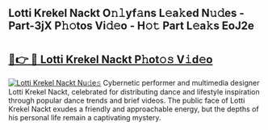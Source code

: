 ## Lotti Krekel Nackt O𝚗𝚕yf𝚊ns L𝚎a𝚔ed N𝚞𝚍es - Part-3jX P𝚑𝚘tos Vi𝚍𝚎o - H𝚘𝚝 Part L𝚎a𝚔s EoJ2e

# <h2><a href="http://kfb7hqc.oniu.top/?m=Lotti+Krekel+Nackt">🔗👉 🔴 Lotti Krekel Nackt P𝚑ot𝚘𝚜 V𝚒d𝚎o</a></h2>

[![Lotti Krekel Nackt Nu𝚍e𝚜](https://i.imgur.com/0qMVB7G.gif)](http://kfb7hqc.oniu.top/?m=Lotti+Krekel+Nackt)
Cybernetic performer and multimedia designer Lotti Krekel Nackt, celebrated for distributing dance and lifestyle inspiration through popular dance trends and brief videos. The public face of Lotti Krekel Nackt exudes a friendly and approachable energy, but the depths of his personal life remain a captivating mystery.  
